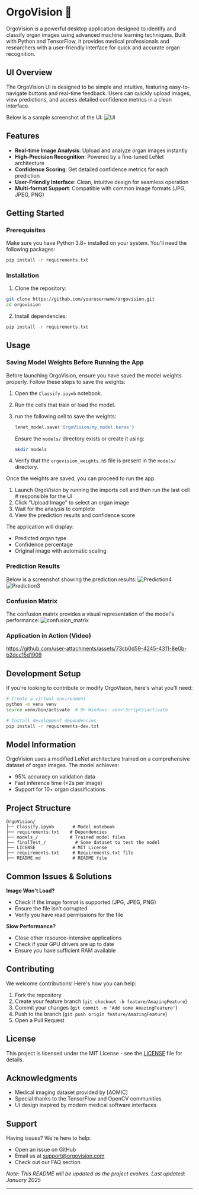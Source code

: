 # OrgoVision 🔬

OrgoVision is a powerful desktop application designed to identify and classify organ images using advanced machine learning techniques. Built with Python and TensorFlow, it provides medical professionals and researchers with a user-friendly interface for quick and accurate organ recognition.

## UI Overview

The OrgoVision UI is designed to be simple and intuitive, featuring easy-to-navigate buttons and real-time feedback. Users can quickly upload images, view predictions, and access detailed confidence metrics in a clean interface.

Below is a sample screenshot of the UI:
![Ui](https://github.com/user-attachments/assets/7ddcc765-d2a6-4a5d-a60b-a0ecfd77a8a8)



## Features

- **Real-time Image Analysis**: Upload and analyze organ images instantly
- **High-Precision Recognition**: Powered by a fine-tuned LeNet architecture
- **Confidence Scoring**: Get detailed confidence metrics for each prediction
- **User-Friendly Interface**: Clean, intuitive design for seamless operation
- **Multi-format Support**: Compatible with common image formats (JPG, JPEG, PNG)

## Getting Started

### Prerequisites

Make sure you have Python 3.8+ installed on your system. You'll need the following packages:

```bash
pip install -r requirements.txt
```

### Installation

1. Clone the repository:

```bash
git clone https://github.com/yourusername/orgovision.git
cd orgovision
```

2. Install dependencies:

```bash
pip install -r requirements.txt
```

## Usage

### Saving Model Weights Before Running the App

Before launching OrgoVision, ensure you have saved the model weights properly. Follow these steps to save the weights:

1. Open the `Classify.ipynb` notebook.
2. Run the cells that train or load the model.
3. run the following cell to save the weights:

   ```python
   lenet_model.save('OrgoVision/my_model.keras')
   ```

   Ensure the `models/` directory exists or create it using:

   ```bash
   mkdir models
   ```

4. Verify that the `orgovision_weights.h5` file is present in the `models/` directory.

Once the weights are saved, you can proceed to run the app.



1. Launch OrgoVision by running the imports cell and then run the last cell   # responsible for the UI
2. Click "Upload Image" to select an organ image
3. Wait for the analysis to complete
4. View the prediction results and confidence score

The application will display:

- Predicted organ type
- Confidence percentage
- Original image with automatic scaling

### Prediction Results

Below is a screenshot showing the prediction results:
![Prediction4](https://github.com/user-attachments/assets/e375dfe4-9837-48cc-acd8-e51da92da5b1)
![Prediction3](https://github.com/user-attachments/assets/84831f94-f95e-4aaa-8c5e-1c7fc3b3f3fa)

### Confusion Matrix

The confusion matrix provides a visual representation of the model's performance:
![confusion_matrix](https://github.com/user-attachments/assets/e40f7b55-af4c-48c6-a5fa-b3e3212dba3c)

### Application in Action (Video)

https://github.com/user-attachments/assets/73cb0d59-4245-4311-8e0b-b2dcc15d1909

## Development Setup

If you're looking to contribute or modify OrgoVision, here's what you'll need:

```bash
# Create a virtual environment
python -m venv venv
source venv/bin/activate  # On Windows: venv\Scripts\activate

# Install development dependencies
pip install -r requirements-dev.txt
```


## Model Information

OrgoVision uses a modified LeNet architecture trained on a comprehensive dataset of organ images. The model achieves:

- 95% accuracy on validation data
- Fast inference time (<2s per image)
- Support for 10+ organ classifications

## Project Structure

```
OrgoVision/
├── Classify.ipynb       # Model notebook
├── requirements.txt    # Dependencies
├── models_/            # Trained model files
├── finalTest_/           # Some dataset to test the model
├── LICENSE              # MIT License
├── requirements.txt     # Requirements.txt file
├── README.md            # README file
```

## Common Issues & Solutions

**Image Won't Load?**

- Check if the image format is supported (JPG, JPEG, PNG)
- Ensure the file isn't corrupted
- Verify you have read permissions for the file

**Slow Performance?**

- Close other resource-intensive applications
- Check if your GPU drivers are up to date
- Ensure you have sufficient RAM available

## Contributing

We welcome contributions! Here's how you can help:

1. Fork the repository
2. Create your feature branch (`git checkout -b feature/AmazingFeature`)
3. Commit your changes (`git commit -m 'Add some AmazingFeature'`)
4. Push to the branch (`git push origin feature/AmazingFeature`)
5. Open a Pull Request

## License

This project is licensed under the MIT License - see the [LICENSE](LICENSE) file for details.

## Acknowledgments

- Medical imaging dataset provided by [AOMIC]
- Special thanks to the TensorFlow and OpenCV communities
- UI design inspired by modern medical software interfaces

## Support

Having issues? We're here to help:

- Open an issue on GitHub
- Email us at [support@orgovision.com](mailto\:bassel.abdelmonem@eng-st.cu.edu.eg)
- Check out our FAQ section

*Note: This README will be updated as the project evolves. Last updated: January 2025*

---
